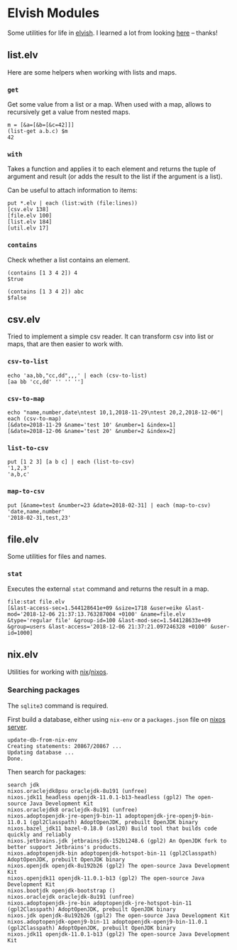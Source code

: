 # Elvish Modules

Some utilities for life in [elvish](https://elv.sh). I learned a lot
from looking [here](https://github.com/zzamboni/elvish-modules) –
thanks!

## list.elv

Here are some helpers when working with lists and maps.

### `get`

Get some value from a list or a map. When used with a map, allows to
recursively get a value from nested maps.

``` elv
m = [&a=[&b=[&c=42]]]
(list-get a.b.c) $m
42
```


### `with`

Takes a function and applies it to each element and returns the tuple
of argument and result (or adds the result to the list if the argument
is a list).

Can be useful to attach information to items:

``` elv
put *.elv | each (list:with (file:lines))
[csv.elv 138]
[file.elv 100]
[list.elv 184]
[util.elv 17]
```

### `contains`

Check whether a list contains an element.

``` elv
(contains [1 3 4 2]) 4
$true

(contains [1 3 4 2]) abc
$false
```

## csv.elv

Tried to implement a simple csv reader. It can transform csv into list
or maps, that are then easier to work with.


### `csv-to-list`

``` elv
echo 'aa,bb,"cc,dd",,,' | each (csv-to-list)
[aa bb 'cc,dd' '' '' '']
```

### `csv-to-map`

``` elv
echo "name,number,date\ntest 10,1,2018-11-29\ntest 20,2,2018-12-06"| each (csv-to-map)
[&date=2018-11-29 &name='test 10' &number=1 &index=1]
[&date=2018-12-06 &name='test 20' &number=2 &index=2]
```

### `list-to-csv`

``` elv
put [1 2 3] [a b c] | each (list-to-csv)
'1,2,3'
'a,b,c'
```

### `map-to-csv`

``` elv
put [&name=test &number=23 &date=2018-02-31] | each (map-to-csv)
'date,name,number'
'2018-02-31,test,23'
```

## file.elv

Some utilities for files and names.


### `stat`

Executes the external `stat` command and returns the result in a map.

``` elv
file:stat file.elv
[&last-access-sec=1.544128641e+09 &size=1718 &user=eike &last-mod='2018-12-06 21:37:13.763287004 +0100' &name=file.elv &type='regular file' &group-id=100 &last-mod-sec=1.544128633e+09 &group=users &last-access='2018-12-06 21:37:21.097246328 +0100' &user-id=1000]
```

## nix.elv

Utilities for working with [nix](https://nixos.org/nix)/[nixos](https://nixos.org/nixos).

### Searching packages

The `sqlite3` command is required.

First build a database, either using `nix-env` or a `packages.json` file on [nixos server](https://nixos.org).

```
update-db-from-nix-env
Creating statements: 20867/20867 ...
Updating database ...
Done.
```

Then search for packages:

```
search jdk
nixos.oraclejdk8psu oraclejdk-8u191 (unfree)
nixos.jdk11_headless openjdk-11.0.1-b13-headless (gpl2) The open-source Java Development Kit
nixos.oraclejdk8 oraclejdk-8u191 (unfree)
nixos.adoptopenjdk-jre-openj9-bin-11 adoptopenjdk-jre-openj9-bin-11.0.1 (gpl2Classpath) AdoptOpenJDK, prebuilt OpenJDK binary
nixos.bazel_jdk11 bazel-0.18.0 (asl20) Build tool that builds code quickly and reliably
nixos.jetbrains.jdk jetbrainsjdk-152b1248.6 (gpl2) An OpenJDK fork to better support Jetbrains's products.
nixos.adoptopenjdk-bin adoptopenjdk-hotspot-bin-11 (gpl2Classpath) AdoptOpenJDK, prebuilt OpenJDK binary
nixos.openjdk openjdk-8u192b26 (gpl2) The open-source Java Development Kit
nixos.openjdk11 openjdk-11.0.1-b13 (gpl2) The open-source Java Development Kit
nixos.bootjdk openjdk-bootstrap ()
nixos.oraclejdk oraclejdk-8u191 (unfree)
nixos.adoptopenjdk-jre-bin adoptopenjdk-jre-hotspot-bin-11 (gpl2Classpath) AdoptOpenJDK, prebuilt OpenJDK binary
nixos.jdk openjdk-8u192b26 (gpl2) The open-source Java Development Kit
nixos.adoptopenjdk-openj9-bin-11 adoptopenjdk-openj9-bin-11.0.1 (gpl2Classpath) AdoptOpenJDK, prebuilt OpenJDK binary
nixos.jdk11 openjdk-11.0.1-b13 (gpl2) The open-source Java Development Kit
```

